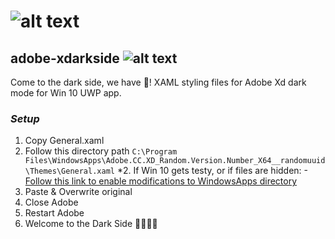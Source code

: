 # ![alt text](https://cdn.mos.cms.futurecdn.net/urKsF9FdRcYUpJa7HZ8FJm-320-80.jpg)
adobe-xdarkside ![alt text](https://www.shareicon.net/data/2016/11/21/854776_darth_512x512.png)
---
Come to the dark side, we have 🍪! XAML styling files for Adobe Xd dark mode for Win 10 UWP app. 

  ### **_Setup_**
  1. Copy General.xaml
  2. Follow this directory path `C:\Program Files\WindowsApps\Adobe.CC.XD_Random.Version.Number_X64__randomuuid\Themes\General.xaml`
  *2. If Win 10 gets testy, or if files are hidden:
    -[Follow this link to enable modifications to WindowsApps directory](https://www.maketecheasier.com/access-windowsapps-folder-windows-10/) 
  3. Paste & Overwrite original 
  4. Close Adobe
  5. Restart Adobe
  6. Welcome to the Dark Side 🧛‍♂️😎🤘
